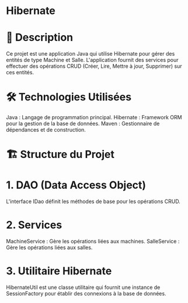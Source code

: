 # Hibernate

# 📖 Description

Ce projet est une application Java qui utilise Hibernate pour gérer des entités de type Machine et Salle. L'application fournit des services pour effectuer des opérations CRUD (Créer, Lire, Mettre à jour, Supprimer) sur ces entités.

# 🛠️ Technologies Utilisées

Java : Langage de programmation principal.
Hibernate : Framework ORM pour la gestion de la base de données.
Maven : Gestionnaire de dépendances et de construction.


# 🏗️ Structure du Projet

# 1. DAO (Data Access Object)
L'interface IDao<T> définit les méthodes de base pour les opérations CRUD.

# 2. Services
MachineService : Gère les opérations liées aux machines.
SalleService : Gère les opérations liées aux salles.

# 3. Utilitaire Hibernate
HibernateUtil est une classe utilitaire qui fournit une instance de SessionFactory pour établir des connexions à la base de données.
